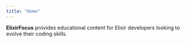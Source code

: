 ```yaml
---
title: "Home"
---
```


**ElixirFocus** provides educational content for Elixir developers looking to evolve their coding skills.